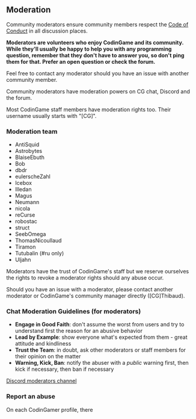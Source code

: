 ## Moderation

Community moderators ensure community members respect the [Code of Conduct](/pages/contribute/coc.md) in all discussion places.

**Moderators are volunteers who enjoy CodinGame and its community. While they'll usually be happy to help you with any programming question, remember that they don't have to answer you, so don't ping them for that. Prefer an open question or check the forum.**

Feel free to contact any moderator should you have an issue with another community member.

Community moderators have moderation powers on CG chat, Discord and the forum. 

Most CodinGame staff members have moderation rights too. Their username usually starts with "[CG]".

### Moderation team

- AntiSquid
- Astrobytes
- BlaiseEbuth
- Bob
- dbdr
- eulerscheZahl
- Icebox
- Illedan
- Magus
- Neumann
- nicola
- reCurse
- robostac
- struct
- SeebOmega
- ThomasNicoullaud
- Tiramon
- Tutubalin (#ru only)
- Uljahn

Moderators have the trust of CodinGame's staff but we reserve ourselves the rights to revoke a moderator rights should any abuse occur.

Should you have an issue with a moderator, please contact another moderator or CodinGame's community manager directly ([CG]Thibaud).

### Chat Moderation Guidelines (for moderators)

- **Engage in Good Faith**: don't assume the worst from users and try to understand first the reason for an abusive behavior
- **Lead by Example**: show everyone what's expected from them - great attitude and kindliness
- **Trust the Team**: in doubt, ask other moderators or staff members for their opinion on the matter
- **Warning, Kick, Ban**: notify the abuser with a _public_ warning first, then kick if necessary, then ban if necessary

[Discord moderators channel](https://discord.gg/ytxmYWd)

### Report an abuse

On each CodinGamer profile, there 
